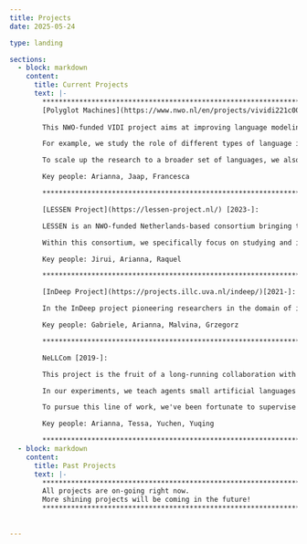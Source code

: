 ```yaml
---
title: Projects
date: 2025-05-24

type: landing

sections:
  - block: markdown
    content:
      title: Current Projects
      text: |-
        **********************************************************************************        
        [Polyglot Machines](https://www.nwo.nl/en/projects/vividi221c009) [2024-]:
        
        This NWO-funded VIDI project aims at improving language modeling for (low-resource) morphologically rich languages, taking inspiration from child language acquisition insights.

        For example, we study the role of different types of language inputs on the morpho-syntactic abilities acquired by the models. Key research questions include: Does training on child-directed language speed up the language learning process compared to training on adult-directed language (such as Wikipedia articles)? Which properties of child-directed language enable efficient learning in humans vs. machines?

        To scale up the research to a broader set of languages, we also develop new grammatical evaluation benchmarks in a cross-lingual or language-specific way, as well as collecting developmentally plausible LM training datasets in non-English languages.

        Key people: Arianna, Jaap, Francesca

        **********************************************************************************

        [LESSEN Project](https://lessen-project.nl/) [2023-]:

        LESSEN is an NWO-funded Netherlands-based consortium bringing together academic and industrial partners working on safe and efficient chat-based AI assistants, with a focus on low-resource (retail) domains. Example partners are Albert Heijn, bol.com or KPN (Dutch telecommunication company), all of which handle large amounts of user requests daily through chatbots.

        Within this consortium, we specifically focus on studying and improving LLMs' abilities to answer user requests consistently in different languages, for instance using Retrieval-Augmented Generation techniques and inspecting model internals to attribute model answers to a specific textual source.

        Key people: Jirui, Arianna, Raquel

        **********************************************************************************

        [InDeep Project](https://projects.illc.uva.nl/indeep/)[2021-]:

        In the InDeep project pioneering researchers in the domain of interpretability of deep learning models of text, language, speech and music are brought together. They collaborate with companies and non-for-profit institutions working with language, speech and music technology, to develop applications that help assess the usefulness of alternative interpretability techniques on a range of different tasks. In “justification” tasks, we look at how interpretability techniques help give users meaningful feedback. Examples include legal and medical document text mining and audio search. In “augmentation” tasks we look at how these techniques facilitate the use of domain knowledge and models from outside deep learning to make the models perform even better. Examples include machine translation, music recommendation and writing feedback. In “interaction” tasks we allow users to influence the functioning of their automated systems, by providing both interpretable information on how the system operates, and letting human produced output find its way into the internal states of the learning algorithm. Examples include adapting speech recognition to non-standard accents and dialects, interactive music generation, and machine assisted translation.

        Key people: Gabriele, Arianna, Malvina, Grzegorz

        **********************************************************************************

        NeLLCom [2019-]:

        This project is the fruit of a long-running collaboration with language evolution expert Tessa Verhoef. Our goal is to use neural network-based agents to simulate and study the emergence of universal language properties, such as the trade-off between word order and case marking as alternative strategies to convey argument roles. For this purpose, we have developed a Neural-agent Language Learning and Communication framework (NeLLCom) that combines supervised learning with reinforcement learning in a meaning reconstruction game. 

        In our experiments, we teach agents small artificial languages that were designed by cognitive scientists for use in experiments with human participants. We then let agents communicate with each other and study how their language changes in comparison to what has been observed in humans.

        To pursue this line of work, we've been fortunate to supervise two PhD students funded by the China Scholarship Council.

        Key people: Arianna, Tessa, Yuchen, Yuqing

        **********************************************************************************
  - block: markdown
    content:
      title: Past Projects
      text: |-
        **********************************************************************************        
        All projects are on-going right now. 
        More shining projects will be coming in the future!
        **********************************************************************************
        
 
---
```

